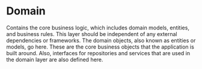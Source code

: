 # Domain
Contains the core business logic, which includes domain models, entities, and business rules. This layer should be independent of any external dependencies or frameworks.
The domain objects, also known as entities or models, go here. These are the core business objects that the application is built around. Also, interfaces for repositories and services that are used in the domain layer are also defined here.
